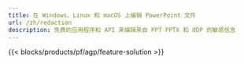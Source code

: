 ```yaml
---
title: 在 Windows、Linux 和 macOS 上编辑 PowerPoint 文件
url: /zh/redaction
description: 免费的应用程序和 API 来编辑来自 PPT PPTX 和 ODP 的敏感信息
---
```


{{< blocks/products/pf/agp/feature-solution >}} 

